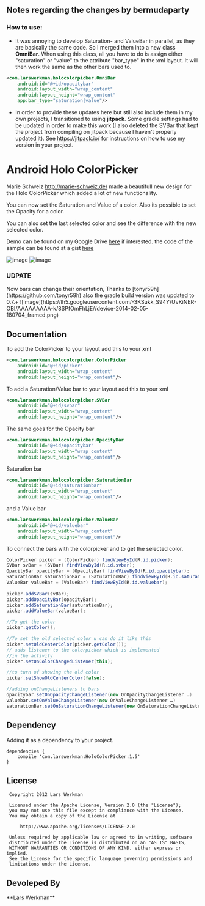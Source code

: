 <h2>Notes regarding the changes by bermudaparty</h2>

<h3>How to use:</h3>

- It was annoying to develop Saturation- and ValueBar in parallel, as they are basically the same code. So I merged them into a new class **OmniBar**. When using this class, all you have to do is assign either "saturation" or "value" to the attribute "bar_type" in the xml layout. It will then work the same as the other bars used to.
```xml
<com.larswerkman.holocolorpicker.OmniBar
    android:id="@+id/opacitybar"
    android:layout_width="wrap_content"
    android:layout_height="wrap_content"
    app:bar_type="saturation|value"/>
```

- In order to provide these updates here but still also include them in my own projects, I transitioned to using **jitpack**. Some gradle settings had to be updated in order to make this work (I also deleted the SVBar that kept the project from compiling on jitpack because I haven't properly updated it). See https://jitpack.io/ for instructions on how to use my version in your project.

<h1>Android Holo ColorPicker</h1>

Marie Schweiz <http://marie-schweiz.de/> made a beautifull new design for the Holo ColorPicker which added a lot of new functionality.

You can now set the Saturation and Value of a color.
Also its possible to set the Opacity for a color.

You can also set the last selected color and see the difference with the new selected color.

Demo can be found on my Google Drive [here](https://docs.google.com/file/d/0BwclyDTlLrdXRzVnTGJvTlRfU2s/edit) if interested. the code of the sample can be found at a gist [here](https://gist.github.com/LarsWerkman/4754528)

![image](https://lh6.googleusercontent.com/-Rn5TDr6QoG4/UQk8OPpsPEI/AAAAAAAAAX0/TKlibuBjupo//framed_HoloColorPicker.png)
![image](https://lh4.googleusercontent.com/-GtJYDCQdnVo/UVW4ML7WIuI/AAAAAAAAAj4/YKHEUnhvLhA//framed_colorpicker.png)

<h3>UDPATE</h3>
Now bars can change their orientation, Thanks to [tonyr59h](https://github.com/tonyr59h)
also the gradle build version was updated to 0.7.+
![image](https://lh5.googleusercontent.com/-3KSukk_S94Y/UvKiNER-OBI/AAAAAAAAA-k/8SPfOmFhLjE//device-2014-02-05-180704_framed.png)


<h2>Documentation</h2>

To add the ColorPicker to your layout add this to your xml
```xml
<com.larswerkman.holocolorpicker.ColorPicker
    android:id="@+id/picker"
    android:layout_width="wrap_content"
    android:layout_height="wrap_content"/>
```       
        
To add a Saturation/Value bar to your layout add this to your xml
```xml
<com.larswerkman.holocolorpicker.SVBar
    android:id="@+id/svbar"
    android:layout_width="wrap_content"
    android:layout_height="wrap_content"/>
```       
The same goes for the Opacity bar
```xml
<com.larswerkman.holocolorpicker.OpacityBar
    android:id="@+id/opacitybar"
    android:layout_width="wrap_content"
    android:layout_height="wrap_content"/>
```

Saturation bar
```xml
<com.larswerkman.holocolorpicker.SaturationBar
    android:id="@+id/saturationbar"
    android:layout_width="wrap_content"
    android:layout_height="wrap_content"/>
```

and a Value bar
```xml
<com.larswerkman.holocolorpicker.ValueBar
    android:id="@+id/valuebar"
    android:layout_width="wrap_content"
    android:layout_height="wrap_content"/>
```

To connect the bars with the colorpicker and to get the selected color.
```java
ColorPicker picker = (ColorPicker) findViewById(R.id.picker);
SVBar svBar = (SVBar) findViewById(R.id.svbar);
OpacityBar opacityBar = (OpacityBar) findViewById(R.id.opacitybar);
SaturationBar saturationBar = (SaturationBar) findViewById(R.id.saturationbar);
ValueBar valueBar = (ValueBar) findViewById(R.id.valuebar);
	
picker.addSVBar(svBar);
picker.addOpacityBar(opacityBar);
picker.addSaturationBar(saturationBar);
picker.addValueBar(valueBar);

//To get the color
picker.getColor();

//To set the old selected color u can do it like this
picker.setOldCenterColor(picker.getColor());
// adds listener to the colorpicker which is implemented
//in the activity
picker.setOnColorChangedListener(this);

//to turn of showing the old color
picker.setShowOldCenterColor(false);

//adding onChangeListeners to bars
opacitybar.setOnOpacityChangeListener(new OnOpacityChangeListener …)
valuebar.setOnValueChangeListener(new OnValueChangeListener …)
saturationBar.setOnSaturationChangeListener(new OnSaturationChangeListener …)
```	

<H2>Dependency</H2>
Adding it as a dependency to your project.

	dependencies {
    	compile 'com.larswerkman:HoloColorPicker:1.5'
	}

<H2>License</H2>
	
 	 Copyright 2012 Lars Werkman
 	
 	 Licensed under the Apache License, Version 2.0 (the "License");
 	 you may not use this file except in compliance with the License.
 	 You may obtain a copy of the License at
 	
 	     http://www.apache.org/licenses/LICENSE-2.0
 	
 	 Unless required by applicable law or agreed to in writing, software
	 distributed under the License is distributed on an "AS IS" BASIS,
 	 WITHOUT WARRANTIES OR CONDITIONS OF ANY KIND, either express or implied.
 	 See the License for the specific language governing permissions and
 	 limitations under the License.
 	

<h2>Devoleped By</h2>
**Lars Werkman**
